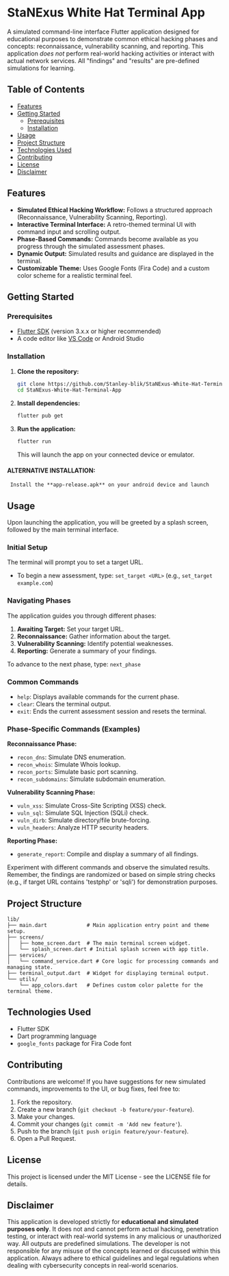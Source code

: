  # StaNExus White Hat Terminal App
 
  A simulated command-line interface Flutter application designed for educational purposes
  to demonstrate common ethical hacking phases and concepts: reconnaissance, vulnerability
  scanning, and reporting. This application *does not* perform real-world hacking activities
  or interact with actual network services. All "findings" and "results" are pre-defined
  simulations for learning.
 
  ## Table of Contents
  - [Features](#features)
  - [Getting Started](#getting-started)
    - [Prerequisites](#prerequisites)
    - [Installation](#installation)
  - [Usage](#usage)
  - [Project Structure](#project-structure)
  - [Technologies Used](#technologies-used)
  - [Contributing](#contributing)
  - [License](#license)
  - [Disclaimer](#disclaimer)
 
  ## Features
  - **Simulated Ethical Hacking Workflow:** Follows a structured approach (Reconnaissance, Vulnerability Scanning, Reporting).
  - **Interactive Terminal Interface:** A retro-themed terminal UI with command input and scrolling output.
  - **Phase-Based Commands:** Commands become available as you progress through the simulated assessment phases.
  - **Dynamic Output:** Simulated results and guidance are displayed in the terminal.
  - **Customizable Theme:** Uses Google Fonts (Fira Code) and a custom color scheme for a realistic terminal feel.
 
  ## Getting Started
 
  ### Prerequisites
  - [Flutter SDK](https://flutter.dev/docs/get-started/install) (version 3.x.x or higher recommended)
  - A code editor like [VS Code](https://code.visualstudio.com/) or Android Studio
 
  ### Installation
 
  1. **Clone the repository:**
     ```bash
     git clone https://github.com/Stanley-blik/StaNExus-White-Hat-Terminal-App.git
     cd StaNExus-White-Hat-Terminal-App
     ```
 
  2. **Install dependencies:**
     ```bash
     flutter pub get
     ```
 
  3. **Run the application:**
     ```bash
     flutter run
     ```
     This will launch the app on your connected device or emulator.

   #### ALTERNATIVE INSTALLATION:
     Install the **app-release.apk** on your android device and launch
  ## Usage
 
  Upon launching the application, you will be greeted by a splash screen, followed by the main terminal interface.
  
  ### Initial Setup
  The terminal will prompt you to set a target URL.
  - To begin a new assessment, type: `set_target <URL>` (e.g., `set_target example.com`)
 
  ### Navigating Phases
  The application guides you through different phases:
  1.  **Awaiting Target:** Set your target URL.
  2.  **Reconnaissance:** Gather information about the target.
  3.  **Vulnerability Scanning:** Identify potential weaknesses.
  4.  **Reporting:** Generate a summary of your findings.
 
  To advance to the next phase, type: `next_phase`
 
  ### Common Commands
  - `help`: Displays available commands for the current phase.
  - `clear`: Clears the terminal output.
  - `exit`: Ends the current assessment session and resets the terminal.
 
  ### Phase-Specific Commands (Examples)
  **Reconnaissance Phase:**
  - `recon_dns`: Simulate DNS enumeration.
  - `recon_whois`: Simulate Whois lookup.
  - `recon_ports`: Simulate basic port scanning.
  - `recon_subdomains`: Simulate subdomain enumeration.
 
  **Vulnerability Scanning Phase:**
  - `vuln_xss`: Simulate Cross-Site Scripting (XSS) check.
  - `vuln_sql`: Simulate SQL Injection (SQLi) check.
  - `vuln_dirb`: Simulate directory/file brute-forcing.
  - `vuln_headers`: Analyze HTTP security headers.
 
  **Reporting Phase:**
  - `generate_report`: Compile and display a summary of all findings.
 
  Experiment with different commands and observe the simulated results. Remember, the findings are randomized or based on simple string checks (e.g., if target URL contains 'testphp' or 'sqli') for demonstration purposes.
 
  ## Project Structure
  ```
  lib/
  ├── main.dart             # Main application entry point and theme setup.
  ├── screens/
  │   ├── home_screen.dart  # The main terminal screen widget.
  │   └── splash_screen.dart # Initial splash screen with app title.
  ├── services/
  │   └── command_service.dart # Core logic for processing commands and managing state.
  ├── terminal_output.dart  # Widget for displaying terminal output.
  └── utils/
      └── app_colors.dart   # Defines custom color palette for the terminal theme.
  ```
 
  ## Technologies Used
  - Flutter SDK
  - Dart programming language
  - `google_fonts` package for Fira Code font
 
  ## Contributing
  Contributions are welcome! If you have suggestions for new simulated commands, improvements to the UI, or bug fixes, feel free to:
  1.  Fork the repository.
  2.  Create a new branch (`git checkout -b feature/your-feature`).
  3.  Make your changes.
  4.  Commit your changes (`git commit -m 'Add new feature'`).
  5.  Push to the branch (`git push origin feature/your-feature`).
  6.  Open a Pull Request.
 
  ## License
  This project is licensed under the MIT License - see the LICENSE file for details.
 
  ## Disclaimer
  This application is developed strictly for **educational and simulated purposes only**. It does not and cannot perform actual hacking, penetration testing, or interact with real-world systems in any malicious or unauthorized way. All outputs are predefined simulations. The developer is not responsible for any misuse of the concepts learned or discussed within this application. Always adhere to ethical guidelines and legal regulations when dealing with cybersecurity concepts in real-world scenarios.
